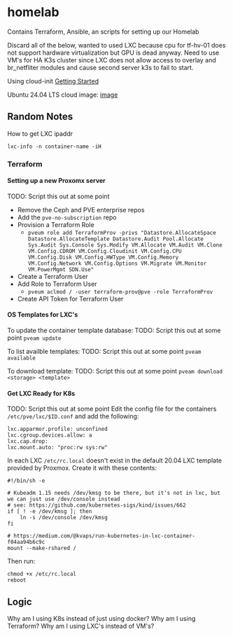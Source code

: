 # homelab
Contains Terraform, Ansible, an scripts for setting up our Homelab

Discard all of the below, wanted to used LXC because cpu for tf-hv-01 does not support hardware virtualization but GPU is dead anyway. Need to use VM's for HA K3s cluster since LXC does not allow access to overlay and br_netfliter modules and cause second server k3s to fail to start.

Using cloud-init [Getting Started](https://registry.terraform.io/providers/Telmate/proxmox/latest/docs/guides/cloud-init%2520getting%2520started)

Ubuntu 24.04 LTS cloud image: [image](https://cloud-images.ubuntu.com/daily/server/server/noble/current/)

## Random Notes
How to get LXC ipaddr
```
lxc-info -n container-name -iH
```

### Terraform
#### Setting up a new Proxomx server
TODO: Script this out at some point
* Remove the Ceph and PVE enterprise repos
* Add the `pve-no-subscription` repo
* Provision a Terraform Role
  - `pveum role add TerraformProv -privs "Datastore.AllocateSpace Datastore.AllocateTemplate Datastore.Audit Pool.Allocate Sys.Audit Sys.Console Sys.Modify VM.Allocate VM.Audit VM.Clone VM.Config.CDROM VM.Config.Cloudinit VM.Config.CPU VM.Config.Disk VM.Config.HWType VM.Config.Memory VM.Config.Network VM.Config.Options VM.Migrate VM.Monitor VM.PowerMgmt SDN.Use"
`
* Create a Terraform User
* Add Role to Terraform User
  - `pveum aclmod / -user terraform-prov@pve -role TerraformProv`
* Create API Token for Terraform User
#### OS Templates for LXC's

To update the container template database:
TODO: Script this out at some point
`pveam update`

To list availble templates:
TODO: Script this out at some point
`pveam available`

To download template:
TODO: Script this out at some point
`pveam download <storage> <template>`

#### Get LXC Ready for K8s
TODO: Script this out at some point
Edit the config file for the containers `/etc/pve/lxc/$ID.conf` and add the following:

```
lxc.apparmor.profile: unconfined
lxc.cgroup.devices.allow: a
lxc.cap.drop:
lxc.mount.auto: "proc:rw sys:rw"
```
In each LXC `/etc/rc.local` doesn't exist in the default 20.04 LXC template provided by Proxmox. Create it with these contents:

```
#!/bin/sh -e

# Kubeadm 1.15 needs /dev/kmsg to be there, but it's not in lxc, but we can just use /dev/console instead
# see: https://github.com/kubernetes-sigs/kind/issues/662
if [ ! -e /dev/kmsg ]; then
    ln -s /dev/console /dev/kmsg
fi

# https://medium.com/@kvaps/run-kubernetes-in-lxc-container-f04aa94b6c9c
mount --make-rshared /
```

Then run:

```
chmod +x /etc/rc.local
reboot
```
## Logic
Why am I using K8s instead of just using docker?
Why am I using Terraform?
Why am I using LXC's instead of VM's?
